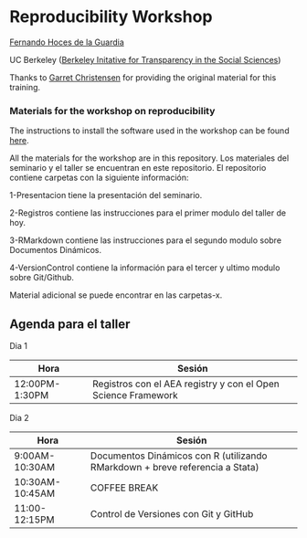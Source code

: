 # Reproducibility Workshop
[Fernando Hoces de la Guardia](http://fhoces.github.io)

UC Berkeley ([Berkeley Initative for Transparency in the Social Sciences](http://www.bitss.org))

Thanks to [Garret Christensen](http://www.ocf.berkeley.edu/~garret) for providing the original material for this training.

### Materials for the workshop on reproducibility
The instructions to install the software used in the workshop can be found [here](https://github.com/fhoces/BITSS_SPANISH/tree/master/2-Registros#instalación-de-software).


All the materials for the workshop are in this repository. 
Los materiales del seminario y el taller se encuentran en este repositorio. El repositorio contiene carpetas con la siguiente información:

1-Presentacion tiene la presentación del seminario.

2-Registros contiene las instrucciones para el primer modulo del taller de hoy.

3-RMarkdown contiene las instrucciones para el segundo modulo sobre Documentos Dinámicos.

4-VersionControl contiene la información para el tercer y ultimo modulo sobre Git/Github.

Material adicional se puede encontrar en las carpetas-x.



Agenda para el taller
-----------
Dia 1

Hora | Sesión |
------------ | ------------- |
12:00PM-1:30PM | Registros con el AEA registry y con el Open Science Framework|


Dia 2

Hora | Sesión |
------------ | ------------- |
9:00AM-10:30AM | Documentos Dinámicos con R (utilizando RMarkdown + breve referencia a Stata) |
10:30AM-10:45AM | COFFEE BREAK |
11:00-12:15PM | Control de Versiones con Git y GitHub |
